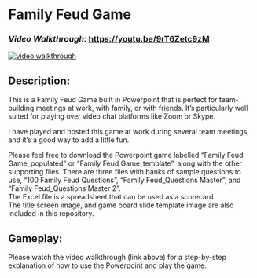 # Family Feud Game

### <em>Video Walkthrough: </em>https://youtu.be/9rT6Zetc9zM
<a href="https://youtu.be/9rT6Zetc9zM">
<img src="https://user-images.githubusercontent.com/107213928/187057752-02f9ec51-f98f-4531-8c95-fee69230233a.gif" alt="video walkthrough"></a>


## Description:

This is a Family Feud Game built in Powerpoint that is perfect for team-building meetings at work, with family, or with friends.  It’s particularly well suited for playing over video chat platforms like Zoom or Skype.

I have played and hosted this game at work during several team meetings, and it’s a good way to add a little fun.

Please feel free to download the Powerpoint game labelled “Family Feud Game_populated” or “Family Feud Game_template”, along with the other supporting files. 
There are three files with banks of sample questions to use, “100 Family Feud Questions”, “Family Feud_Questions Master”, and “Family Feud_Questions Master 2”.  
The Excel file is a spreadsheet that can be used as a scorecard.  
The title screen image, and game board slide template image are also included in this repository. 

## Gameplay:

Please watch the video walkthrough (link above) for a step-by-step explanation of how to use the Powerpoint and play the game.
